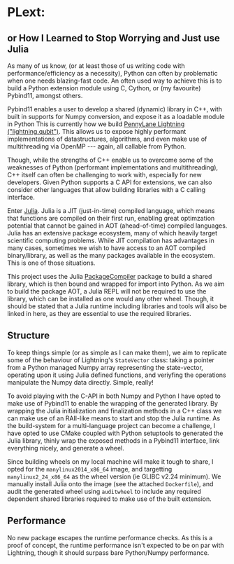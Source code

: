 # PLext:
## or How I Learned to Stop Worrying and Just use Julia

As many of us know, (or at least those of us writing code with performance/efficiency as a necessity), Python can often by problematic when one needs blazing-fast code. An often used way to achieve this is to build a Python extension module using C, Cython, or (my favourite) Pybind11, amongst others. 

Pybind11 enables a user to develop a shared (dynamic) library in C++, with built in supports for Numpy conversion, and expose it as a loadable module in Python This is currently how we build [PennyLane Lightning ("lightning.qubit")](https://github.com/PennyLaneAI/pennylane-lightning/). This allows us to expose highly performant implementations of datastructures, algorithms, and even make use of multithreading via OpenMP --- again, all callable from Python.

Though, while the strengths of C++ enable us to overcome some of the weaknesses of Python (performant implementations and multithreading), C++ itself can often be challenging to work with, especially for new developers. Given Python supports a C API for extensions, we can also consider other languages that allow building libraries with a C calling interface.

Enter [Julia](). Julia is a JIT (just-in-time) compiled language, which means that functions are compiled on their first run, enabling great optimzation potential that cannot be gained in AOT (ahead-of-time) compiled languages. Julia has an extensive package ecosystem, many of which heavily target scientific computing problems. While JIT compilation has advantages in many cases, sometimes we wish to have access to an AOT compiled binary/library, as well as the many packages available in the ecosystem. This is one of those situations.

This project uses the Julia [PackageCompiler]() package to build a shared library, which is then bound and wrapped for import into Python. As we aim to build the package AOT, a Julia REPL will not be required to use the library, which can be installed as one would any other wheel. Though, it should be stated that a Julia runtime including libraries and tools will also be linked in here, as they are essential to use the required libraries.

## Structure

To keep things simple (or as simple as I can make them), we aim to replicate some of the behaviour of Lightning's `StateVector` class: taking a pointer from a Python managed Numpy array representing the state-vector, operating upon it using Julia defined functions, and veriyfing the operations manipulate the Numpy data directly. Simple, really!

To avoid playing with the C-API in both Numpy and Python I have opted to make use of Pybind11 to enable the wrapping of the generated library. By wrapping the Julia initialization and finalization methods in a C++ class we can make use of an RAII-like means to start and stop the Julia runtime. As the build-system for a multi-language project can become a challenge, I have opted to use CMake coupled with Python setuptools to generated the Julia library, thinly wrap the exposed methods in a Pybind11 interface, link everything nicely, and generate a wheel.

Since building wheels on my local machine will make it tough to share, I opted for the `manylinux2014_x86_64` image, and targetting `manylinux2_24_x86_64` as the wheel version (ie GLIBC v2.24 minimum). We manually install Julia onto the image (see the attached `Dockerfile`), and audit the generated wheel using `auditwheel` to include any required dependent shared libraries required to make use of the built extension.

## Performance

No new package escapes the runtime performance checks. As this is a proof of concept, the runtime performance isn't expected to be on par with Lightning, though it should surpass bare Python/Numpy performance.